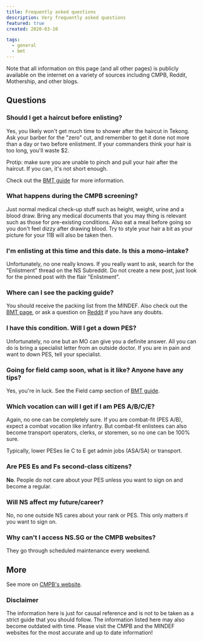 ```yaml
---
title: Frequently asked questions
description: Very frequently asked questions
featured: true
created: 2020-03-10

tags:
  - general
  - bmt
---
```



<alert>
Note that all information on this page (and all other pages) is publicly available on the internet on a variety of sources including CMPB, Reddit, Mothership, and other blogs.
</alert>

## Questions
### Should I get a haircut before enlisting?
Yes, you likely won't get much time to shower after the haircut in Tekong. Ask your barber for the "zero" cut, and remember to get it done not more than a day or two before enlistment. If your commanders think your hair is too long, you'll waste $2. 

Protip: make sure you are unable to pinch and pull your hair after the haircut. If you can, it's not short enough.

Check out the [BMT guide](/basic-military-training) for more information.

### What happens during the CMPB screening?
Just normal medical check-up stuff such as height, weight, urine and a blood draw. Bring any medical documents that you may thing is relevant such as those for pre-existing conditions. Also eat a meal before going so you don't feel dizzy after drawing blood. Try to style your hair a bit as your picture for your 11B will also be taken then.

### I'm enlisting at this time and this date. Is this a mono-intake?
Unfortunately, no one really knows. If you really want to ask, search for the "Enlistment" thread on the NS Subreddit. Do not create a new post, just look for the pinned post with the flair "Enlistment".

### Where can I see the packing guide?
You should receive the packing list from the MINDEF. Also check out the [BMT page](/basic-military-training), or ask a question on [Reddit](https://www.reddit.com/r/NationalServiceSG) if you have any doubts.

### I have this condition. Will I get a down PES?
Unfortunately, no one but an MO can give you a definite answer. All you can do is bring a specialist letter from an outside doctor. If you are in pain and want to down PES, tell your specialist.

### Going for field camp soon, what is it like? Anyone have any tips?
Yes, you're in luck. See the Field camp section of [BMT guide](/basic-military-training#field-camp).

### Which vocation can will I get if I am PES A/B/C/E?
Again, no one can be completely sure. If you are combat-fit (PES A/B), expect a combat vocation like infantry. But combat-fit enlistees can also become transport operators, clerks, or storemen, so no one can be 100% sure.

Typically, lower PESes lie C to E get admin jobs (ASA/SA) or transport.

### Are PES Es and Fs second-class citizens?
**No**. People do not care about your PES unless you want to sign on and become a regular.

### Will NS affect my future/career?
No, no one outside NS cares about your rank or PES. This only matters if you want to sign on.

### Why can't I access NS.SG or the CMPB websites?
They go through scheduled maintenance every weekend.

## More
See more on [CMPB's website](https://www.cmpb.gov.sg/web/portal/cmpb/home/).

### Disclaimer
The information here is just for causal reference and is not to be taken as a strict guide that you should follow. The information listed here may also become outdated with time. Please visit the CMPB and the MINDEF websites for the most accurate and up to date information!